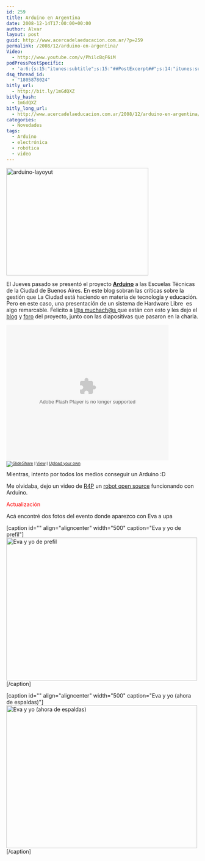 ```yaml
---
id: 259
title: Arduino en Argentina
date: 2008-12-14T17:00:00+00:00
author: Alvar
layout: post
guid: http://www.acercadelaeducacion.com.ar/?p=259
permalink: /2008/12/arduino-en-argentina/
Video:
  - http://www.youtube.com/v/PhilcBqF6iM
podPressPostSpecific:
  - 'a:6:{s:15:"itunes:subtitle";s:15:"##PostExcerpt##";s:14:"itunes:summary";s:15:"##PostExcerpt##";s:15:"itunes:keywords";s:17:"##WordPressCats##";s:13:"itunes:author";s:10:"##Global##";s:15:"itunes:explicit";s:7:"Default";s:12:"itunes:block";s:7:"Default";}'
dsq_thread_id:
  - "1805878024"
bitly_url:
  - http://bit.ly/1mGdQXZ
bitly_hash:
  - 1mGdQXZ
bitly_long_url:
  - http://www.acercadelaeducacion.com.ar/2008/12/arduino-en-argentina/
categories:
  - Novedades
tags:
  - Arduino
  - electrónica
  - robótica
  - video
---
```

<img class="aligncenter size-full wp-image-260" title="arduino-layoyut" src="http://www.acercadelaeducacion.com.ar/wp-content/uploads/2008/12/arduino-layoyut.gif" alt="arduino-layoyut" width="372" height="282" />

El Jueves pasado se presentó el proyecto <a href="http://arduino.cc/es/"><strong>Arduino</strong></a> a las Escuelas Técnicas de la Ciudad de Buenos Aires. En este blog sobran las críticas sobre la gestión que La Ciudad está haciendo en materia de tecnología y educación. Pero en este caso, una presentación de un sistema de Hardware Libre  es algo remarcable. Felicito a <a href="http://proyectoarduino.wordpress.com/2008/12/12/presentacion-de-proyecto-arduino-para-tecnicas/" target="_blank">l@s muchach@s </a>que están con esto y les dejo el <a href="http://proyectoarduino.wordpress.com" target="_blank">blog</a> y <a href="http://proyectoarduino.foroactivo.com/" target="_blank">foro</a> del proyecto, junto con las diapositivas que pasaron en la charla.
<div id="__ss_841281" style="width: 425px; text-align: left;"><object width="425" height="355" data="http://static.slideshare.net/swf/ssplayer2.swf?doc=presentacionweb-1229103815692616-1" type="application/x-shockwave-flash"><param name="allowFullScreen" value="true" /><param name="allowScriptAccess" value="always" /><param name="src" value="http://static.slideshare.net/swf/ssplayer2.swf?doc=presentacionweb-1229103815692616-1" /><param name="allowfullscreen" value="true" /></object>
<div style="font-size: 11px; font-family: tahoma,arial; height: 26px; padding-top: 2px;"><a href="http://www.slideshare.net/?src=embed"><img style="border:0px none;margin-bottom:-5px" src="http://static.slideshare.net/swf/logo_embd.png" alt="SlideShare" /></a> | <a title="View this slideshow on SlideShare" href="undefined">View</a> | <a href="http://www.slideshare.net/upload">Upload your own</a></div>
</div>
Mientras, intento por todos los medios conseguir un Arduino :D

Me olvidaba, dejo un video de <a href="http://www.r4p.es/" target="_blank">R4P</a> un <a href="http://www.r4p.es/" target="_blank">robot open source</a> funcionando con Arduino.
<object width="425" height="355" data="http://www.youtube.com/v/PhilcBqF6iM&amp;hl=es&amp;fs=1&amp;color1=0x006699&amp;color2=0x54abd6&amp;border=1" type="application/x-shockwave-flash"><param name="allowFullScreen" value="true" /><param name="allowscriptaccess" value="always" /><param name="src" value="http://www.youtube.com/v/PhilcBqF6iM&amp;hl=es&amp;fs=1&amp;color1=0x006699&amp;color2=0x54abd6&amp;border=1" /><param name="allowfullscreen" value="true" /></object>

<span style="color: #ff0000;">Actualización</span>

Acá encontré dos fotos del evento donde aparezco con Eva a upa

[caption id="" align="aligncenter" width="500" caption="Eva y yo de prefil"]<img title="Eva y yo de prefil" src="http://farm4.static.flickr.com/3169/3102669869_1d9c7ce119.jpg" alt="Eva y yo de prefil" width="500" height="375" />[/caption]

[caption id="" align="aligncenter" width="500" caption="Eva y yo (ahora de espaldas)"]<img title="Eva y yo (ahora de espaldas)" src="http://farm4.static.flickr.com/3077/3103506298_e4cc0bf7f2.jpg" alt="Eva y yo (ahora de espaldas)" width="500" height="375" />[/caption]